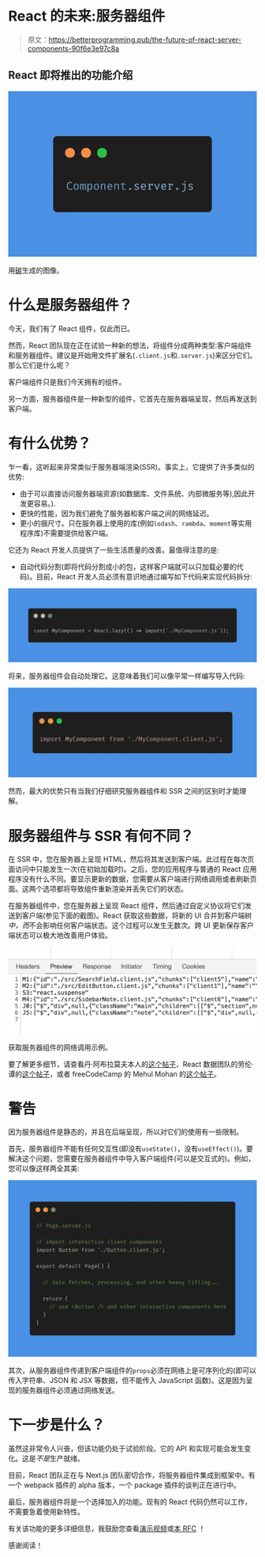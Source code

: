 # React 的未来:服务器组件

> 原文：<https://betterprogramming.pub/the-future-of-react-server-components-90f6e3e97c8a>

## React 即将推出的功能介绍

![](img/9e754e58fa9dfe477083a012ea979631.png)

用[碳](https://carbon.now.sh/)生成的图像。

# 什么是服务器组件？

今天，我们有了 React 组件，仅此而已。

然而，React 团队现在正在试验一种新的想法，将组件分成两种类型:客户端组件和服务器组件。建议是开始用文件扩展名(`.client.js`和`.server.js`)来区分它们。那么它们是什么呢？

客户端组件只是我们今天拥有的组件。

另一方面，服务器组件是一种新型的组件，它首先在服务器端呈现，然后再发送到客户端。

# 有什么优势？

乍一看，这听起来非常类似于服务器端渲染(SSR)。事实上，它提供了许多类似的优势:

*   由于可以直接访问服务器端资源(如数据库、文件系统、内部微服务等),因此开发更容易。).
*   更快的性能，因为我们避免了服务器和客户端之间的网络延迟。
*   更小的捆尺寸。只在服务器上使用的库(例如`lodash`、`rambda`、`moment`等实用程序库)不需要提供给客户端。

它还为 React 开发人员提供了一些生活质量的改善。最值得注意的是:

*   自动代码分割(即将代码分割成小的包，这样客户端就可以只加载必要的代码)。目前，React 开发人员必须有意识地通过编写如下代码来实现代码拆分:

![](img/0b0ebe973de5001eeb288684141a899b.png)

将来，服务器组件会自动处理它。这意味着我们可以像平常一样编写导入代码:

![](img/cc411d2e4bfe40af3b35819ae32d5ad2.png)

然而，最大的优势只有当我们仔细研究服务器组件和 SSR 之间的区别时才能理解。

# 服务器组件与 SSR 有何不同？

在 SSR 中，您在服务器上呈现 HTML，然后将其发送到客户端。此过程在每次页面访问中只能发生一次(在初始加载时)。之后，您的应用程序与普通的 React 应用程序没有什么不同。要显示更新的数据，您需要从客户端进行网络调用或者刷新页面。这两个选项都将导致组件重新渲染并丢失它们的状态。

在服务器组件中，您在服务器上呈现 React 组件，然后通过自定义协议将它们发送到客户端(参见下面的截图)。React 获取这些数据，将新的 UI 合并到客户端树*中，而*不会影响任何客户端状态。这个过程可以发生无数次。跨 UI 更新保存客户端状态可以极大地改善用户体验。

![](img/434a1036ce14ae7c4adf00f0bfab8f0b.png)

获取服务器组件的网络调用示例。

要了解更多细节，请查看丹·阿布拉莫夫本人的[这个帖子](https://twitter.com/dan_abramov/status/1342264337478660096)，React 数据团队的劳伦·谭的[这个帖子](https://twitter.com/sugarpirate_/status/1341141198258524163)，或者 freeCodeCamp 的 Mehul Mohan 的[这个帖子](https://www.freecodecamp.org/news/react-server-components/)。

# 警告

因为服务器组件是静态的，并且在后端呈现，所以对它们的使用有一些限制。

首先，服务器组件不能有任何交互性(即没有`useState()`，没有`useEffect()`)。要解决这个问题，您需要在服务器组件中导入客户端组件(可以是交互式的)。例如，您可以像这样两全其美:

![](img/680711d23ff3824f10544224b6194bf1.png)

其次，从服务器组件传递到客户端组件的`props`必须在网络上是可序列化的(即可以传入字符串、JSON 和 JSX 等数据，但不能传入 JavaScript 函数)。这是因为呈现的服务器组件必须通过网络发送。

# 下一步是什么？

虽然这非常令人兴奋，但该功能仍处于试验阶段。它的 API 和实现可能会发生变化。这是*不是*生产就绪。

目前，React 团队正在与 Next.js 团队密切合作，将服务器组件集成到框架中。有一个 webpack 插件的 alpha 版本，一个 package 插件的谈判正在进行中。

最后，服务器组件将是一个选择加入的功能。现有的 React 代码仍然可以工作，不需要急着使用新特性。

有关该功能的更多详细信息，我鼓励您查看[演示视频](https://youtu.be/TQQPAU21ZUw)或[本 RFC](https://github.com/josephsavona/rfcs/blob/server-components/text/0000-server-components.md#update-refetch-sequence) ！

感谢阅读！